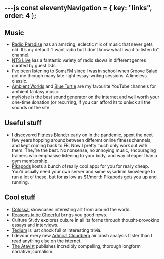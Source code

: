 ---js
const eleventyNavigation = {
	key: "links",
	order: 4
};
---

## Music
- [Radio Paradise](https://radioparadise.com) has an amazing, eclectic mix of music that never gets old. It’s my default “I want radio but I don’t know what I want to listen to” channel.
- [NTS Live](https://www.nts.live/) has a fantastic variety of radio shows in different genres curated by guest DJs.
- I’ve been listening to [SomaFM](https://somafm.com/) since I was in school when Groove Salad got me through many late night essay-writing sessions. A timeless classic.
- [Ambient Worlds](https://www.youtube.com/@AmbientWorlds) and [Blue Turtle](https://www.youtube.com/@BlueTurtle) are my favourite YouTube channels for ambient fantasy music.
- [myNoise](https://mynoise.net/) is the best sound generator on the internet and well worth your one-time donation (or recurring, if you can afford it) to unlock all the sounds on the site.

## Useful stuff
- I discovered [Fitness Blender](https://www.fitnessblender.com) early on in the pandemic, spent the next few years hopping around between different online fitness channels, and kept coming back to FB. Now I pretty much only work out with them. They’re the best. No nonsense, no annoying music, encouraging trainers who emphasise listening to your body, and way cheaper than a gym membership.
- [Pikapods](https://www.pikapods.com) hosts a bunch of really cool apps for you for really cheap. You’d usually need your own server and some sysadmin knowledge to run a lot of these, but for as low as $1/month Pikapods gets you up and running.

## Cool stuff
- [Colossal](https://www.thisiscolossal.com/) showcases interesting art from around the world.
- [Reasons to be Cheerful](https://reasonstobecheerful.world/) brings you good news.
- [Culture Study](https://annehelen.substack.com/) explores culture in all its forms through thought-provoking essays and interviews.
- [Tedium](https://tedium.co/) is just chock full of interesting trivia.
- I devour every new [Admiral Cloudberg](https://admiralcloudberg.medium.com/) air crash analysis faster than I read anything else on the internet.
- [The Atavist](https://magazine.atavist.com/) publishes incredibly compelling, thorough longform narrative journalism.
